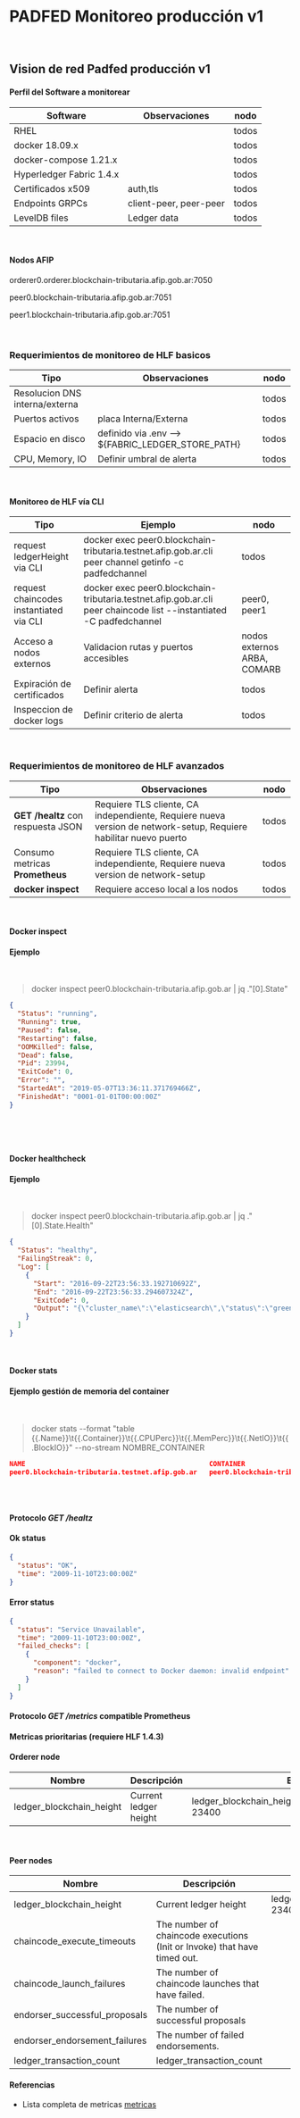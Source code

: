 # PADFED Monitoreo producción v1

<br/>

## Vision de red Padfed producción v1


#### Perfil del Software a monitorear

| Software | Observaciones | nodo |
| -------- | -------- | ------ |
| RHEL |   |todos|
| docker 18.09.x |   |todos|
| docker-compose 1.21.x |   |todos|
| Hyperledger Fabric 1.4.x |   |todos|
| Certificados x509 | auth,tls  |todos|
| Endpoints GRPCs | client-peer, peer-peer  |todos|
| LevelDB files | Ledger data  |todos|

<br/>


#### Nodos AFIP

orderer0.orderer.blockchain-tributaria.afip.gob.ar:7050

peer0.blockchain-tributaria.afip.gob.ar:7051

peer1.blockchain-tributaria.afip.gob.ar:7051

</br>

### Requerimientos de monitoreo de HLF basicos


| Tipo | Observaciones | nodo |
| -------- | -------- | ------ |
| Resolucion DNS interna/externa |  | todos|
| Puertos activos | placa Interna/Externa | todos|
| Espacio en disco | definido via .env --> ${FABRIC_LEDGER_STORE_PATH} | todos |
| CPU, Memory, IO | Definir umbral de alerta | todos |



<br/>

#### Monitoreo de HLF vía CLI


| Tipo | Ejemplo | nodo |
| -------- | -------- | ------ |
| request ledgerHeight via CLI | docker exec peer0.blockchain-tributaria.testnet.afip.gob.ar.cli peer channel getinfo -c padfedchannel  |todos|
| request chaincodes instantiated via CLI | docker exec peer0.blockchain-tributaria.testnet.afip.gob.ar.cli peer chaincode list --instantiated -C padfedchannel  |peer0, peer1|
| Acceso a nodos externos | Validacion rutas y  puertos accesibles | nodos externos ARBA, COMARB |
| Expiración de certificados | Definir alerta | todos |
| Inspeccion de docker logs | Definir criterio de alerta | todos |


<br/>

### Requerimientos de monitoreo de HLF avanzados


| Tipo | Observaciones | nodo |
| -------- | -------- | ------ |
| **GET /healtz** con respuesta JSON | Requiere TLS cliente, CA independiente, Requiere nueva version de network-setup, Requiere habilitar nuevo puerto  |todos|
| Consumo metricas **Prometheus** | Requiere TLS cliente, CA independiente, Requiere nueva version de network-setup | todos  |
| **docker inspect** ***<container>*** | Requiere acceso local a los nodos | todos|



<br/>

#### Docker inspect <container>

#### Ejemplo

</br>

>docker inspect peer0.blockchain-tributaria.afip.gob.ar | jq ."[0].State"


```json
{
  "Status": "running",
  "Running": true,
  "Paused": false,
  "Restarting": false,
  "OOMKilled": false,
  "Dead": false,
  "Pid": 23994,
  "ExitCode": 0,
  "Error": "",
  "StartedAt": "2019-05-07T13:36:11.371769466Z",
  "FinishedAt": "0001-01-01T00:00:00Z"
}

        
```

<br/> 

#### Docker healthcheck

#### Ejemplo

</br>

> docker inspect peer0.blockchain-tributaria.afip.gob.ar | jq ."[0].State.Health"

```json
{
  "Status": "healthy",
  "FailingStreak": 0,
  "Log": [
    {
      "Start": "2016-09-22T23:56:33.192710692Z",
      "End": "2016-09-22T23:56:33.294607324Z",
      "ExitCode": 0,
      "Output": "{\"cluster_name\":\"elasticsearch\",\"status\":\"green\",\"timed_out\":false,\"number_of_nodes\":1,\"number_of_data_nodes\":1,\"active_primary_shards\":0,\"active_shards\":0,\"relocating_shards\":0,\"initializing_shards\":0,\"unassigned_shards\":0,\"delayed_unassigned_shards\":0,\"number_of_pending_tasks\":0,\"number_of_in_flight_fetch\":0,\"task_max_waiting_in_queue_millis\":0,\"active_shards_percent_as_number\":100.0}"
    }
  ]
}

```

<br/> 


#### Docker stats <container>

#### Ejemplo gestión de memoria del container

</br>

>docker stats --format "table {{.Name}}\t{{.Container}}\t{{.CPUPerc}}\t{{.MemPerc}}\t{{.NetIO}}\t{{.BlockIO}}" --no-stream NOMBRE_CONTAINER



```json
NAME                                              CONTAINER                                         CPU %               MEM %               NET I/O             BLOCK I/O
peer0.blockchain-tributaria.testnet.afip.gob.ar   peer0.blockchain-tributaria.testnet.afip.gob.ar   3.48%               2.07%               1.9GB / 3.56GB      0B / 0B
        
```

<br/> 



#### Protocolo *GET /healtz*

#### Ok status

```json
{
  "status": "OK",
  "time": "2009-11-10T23:00:00Z"
}
```


#### Error status

```json
{
  "status": "Service Unavailable",
  "time": "2009-11-10T23:00:00Z",
  "failed_checks": [
    {
      "component": "docker",
      "reason": "failed to connect to Docker daemon: invalid endpoint"
    }
  ]
}
```



#### Protocolo *GET /metrics* compatible Prometheus

#### Metricas prioritarias (requiere HLF 1.4.3)

#### Orderer node

| Nombre | Descripción | Ejemplo |
| -------- | -------- | ------ |
| ledger_blockchain_height | Current ledger height|ledger_blockchain_height{channel="padfedchannel"} 23400|

<br/>

#### Peer nodes

| Nombre | Descripción | Ejemplo |
| -------- | -------- | ------ |
| ledger_blockchain_height | Current ledger height|ledger_blockchain_height{channel="padfedchannel"} 23400|
| chaincode_execute_timeouts | The number of chaincode executions (Init or Invoke) that have timed out. ||
| chaincode_launch_failures | The number of chaincode launches that have failed. | |
| endorser_successful_proposals |  The number of successful proposals | |
| endorser_endorsement_failures | The number of failed endorsements. | |
| ledger_transaction_count | ledger_transaction_count | |


#### Referencias

- Lista completa de metricas [metricas](https://hyperledger-fabric.readthedocs.io/en/release-1.4/metrics_reference.html)